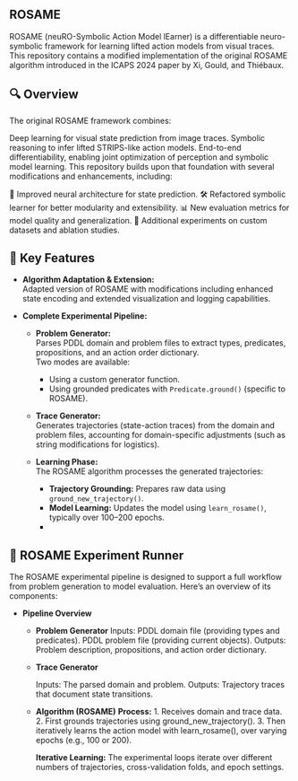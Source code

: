 ## ROSAME
ROSAME (neuRO-Symbolic Action Model lEarner) is a differentiable neuro-symbolic framework for learning lifted action models from visual traces. This repository contains a modified implementation of the original ROSAME algorithm introduced in the ICAPS 2024 paper by Xi, Gould, and Thiébaux.

## 🔍 Overview
The original ROSAME framework combines:

Deep learning for visual state prediction from image traces.
Symbolic reasoning to infer lifted STRIPS-like action models.
End-to-end differentiability, enabling joint optimization of perception and symbolic model learning.
This repository builds upon that foundation with several modifications and enhancements, including:

🧠 Improved neural architecture for state prediction.
🛠️ Refactored symbolic learner for better modularity and extensibility.
📊 New evaluation metrics for model quality and generalization.
🧪 Additional experiments on custom datasets and ablation studies.

## 🔧 Key Features

- **Algorithm Adaptation & Extension:**  
  Adapted version of ROSAME with modifications including enhanced state encoding and extended visualization and logging capabilities.

- **Complete Experimental Pipeline:**  
  - **Problem Generator:**  
    Parses PDDL domain and problem files to extract types, predicates, propositions, and an action order dictionary.  
    Two modes are available:
    - Using a custom generator function.
    - Using grounded predicates with `Predicate.ground()` (specific to ROSAME).
  
  - **Trace Generator:**  
    Generates trajectories (state-action traces) from the domain and problem files, accounting for domain-specific adjustments (such as string modifications for logistics).
  
  - **Learning Phase:**  
    The ROSAME algorithm processes the generated trajectories:
    - **Trajectory Grounding:** Prepares raw data using `ground_new_trajectory()`.
    - **Model Learning:** Updates the model using `learn_rosame()`, typically over 100–200 epochs.
    - 
## 🧪 ROSAME Experiment Runner
The ROSAME experimental pipeline is designed to support a full workflow from problem generation to model evaluation. Here’s an overview of its components:

- **Pipeline Overview**
  - **Problem Generator**
    Inputs:
      PDDL domain file (providing types and predicates).
      PDDL problem file (providing current objects).
    Outputs:
      Problem description, propositions, and action order dictionary.

  - **Trace Generator**

    Inputs:
      The parsed domain and problem.
    Outputs:
      Trajectory traces that document state transitions.

  - **Algorithm (ROSAME)**
      **Process:**
        1. Receives domain and trace data.
        2. First grounds trajectories using ground_new_trajectory().
        3. Then iteratively learns the action model with learn_rosame(), over varying epochs (e.g., 100 or 200).

    **Iterative Learning:**
        The experimental loops iterate over different numbers of trajectories, cross-validation folds, and epoch settings.


  
